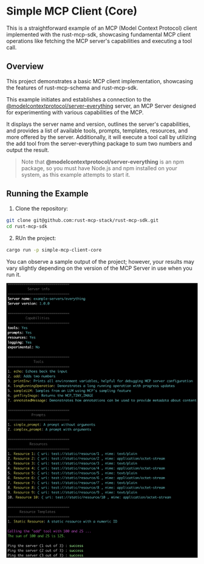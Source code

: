 # Simple MCP Client (Core)

This is a straightforward example of an MCP (Model Context Protocol) client implemented with the rust-mcp-sdk, showcasing fundamental MCP client operations like fetching the MCP server's capabilities and executing a tool call.

## Overview

This project demonstrates a basic MCP client implementation, showcasing the features of rust-mcp-schema and rust-mcp-sdk.

This example initiates and establishes a connection to the [@modelcontextprotocol/server-everything](https://www.npmjs.com/package/@modelcontextprotocol/server-everything) server, an MCP Server designed for experimenting with various capabilities of the MCP.

It displays the server name and version, outlines the server's capabilities, and provides a list of available tools, prompts, templates, resources, and more offered by the server. Additionally, it will execute a tool call by utilizing the add tool from the server-everything package to sum two numbers and output the result.

> Note that **@modelcontextprotocol/server-everything** is an npm package, so you must have Node.js and npm installed on your system, as this example attempts to start it.

## Running the Example

1. Clone the repository:

```bash
git clone git@github.com:rust-mcp-stack/rust-mcp-sdk.git
cd rust-mcp-sdk
```

2. RUn the project:

```bash
cargo run -p simple-mcp-client-core
```

You can observe a sample output of the project; however, your results may vary slightly depending on the version of the MCP Server in use when you run it.

<img src="../../assets/examples/mcp-client-output.jpg" width="640"/>
